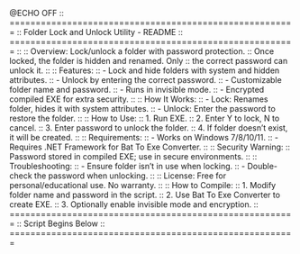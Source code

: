 @ECHO OFF
:: =======================================================
:: Folder Lock and Unlock Utility - README
:: =======================================================
:: 
:: Overview: Lock/unlock a folder with password protection.
:: Once locked, the folder is hidden and renamed. Only
:: the correct password can unlock it.
::
:: Features:
:: - Lock and hide folders with system and hidden attributes.
:: - Unlock by entering the correct password.
:: - Customizable folder name and password.
:: - Runs in invisible mode.
:: - Encrypted compiled EXE for extra security.
::
:: How It Works:
:: - Lock: Renames folder, hides it with system attributes.
:: - Unlock: Enter the password to restore the folder.
::
:: How to Use:
:: 1. Run EXE.
:: 2. Enter Y to lock, N to cancel.
:: 3. Enter password to unlock the folder.
:: 4. If folder doesn’t exist, it will be created.
::
:: Requirements:
:: - Works on Windows 7/8/10/11.
:: - Requires .NET Framework for Bat To Exe Converter.
::
:: Security Warning:
:: Password stored in compiled EXE; use in secure environments.
::
:: Troubleshooting:
:: - Ensure folder isn’t in use when locking.
:: - Double-check the password when unlocking.
::
:: License: Free for personal/educational use. No warranty.
::
:: How to Compile:
:: 1. Modify folder name and password in the script.
:: 2. Use Bat To Exe Converter to create EXE.
:: 3. Optionally enable invisible mode and encryption.
:: =======================================================
:: Script Begins Below
:: =======================================================
